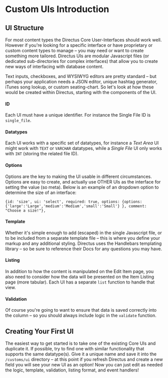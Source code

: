 # Custom UIs Introduction

## UI Structure 

For most content types the Directus Core User-Interfaces should work well. However if you're looking for a specific interface or have proprietary or custom content types to manage – you may need or want to create something more tailored. Directus UIs are modular Javascript files (or dedicated sub-directories for complex interfaces) that allow you to create new ways of interfacing with database content.

Text inputs, checkboxes, and WYSIWYG editors are pretty standard – but perhaps your application needs a JSON editor, unique hashtag generator, iTunes song lookup, or custom seating-chart. So let's look at how these would be created within Directus, starting with the components of the UI.

#### ID
Each UI must have a unique identifier. For instance the Single File ID is `single_file`.

#### Datatypes
Each UI works with a specific set of datatypes, for instance a _Text Area_ UI might work with `TEXT` or `VARCHAR` datatypes, while a _Single File_ UI only works with `INT` (storing the related file ID).

#### Options
Options are the key to making the UI usable in different circumstances. Options are easy to create, and actually use OTHER UIs as the interface for setting the value (so meta). Below is an example of an dropdown option to determine the size of an interface:

```
{id: 'size', ui: 'select', required: true, options: {options: {'large':'Large','medium':'Medium','small':'Small'} }, comment: "Choose a size!"},
```

#### Template
Whether it's simple enough to add (escaped) in the single Javascript file, or to be included from a separate template file – this is where you define your markup and any additional styling. Directus uses the Handlebars templating library – so be sure to reference their Docs for any questions you may have.

#### Listing
In addition to how the content is manipulated on the Edit Item page, you also need to consider how the data will be presented on the Item Listing page (more tabular). Each UI has a separate `list` function to handle that view.

#### Validation
Of course you're going to want to ensure that data is saved correctly into the column – so you should always include logic in the `validate` function.

## Creating Your First UI
The easiest way to get started is to take one of the existing Core UIs and duplicate it. If possible, try to find one with similar functionality that supports the same datatype(s). Give it a unique name and save it into the `/customs/ui` directory – at this point if you refresh Directus and create a new field you will see your new UI as an option! Now you can just edit as needed the logic, template, validation, listing format, and event handlers!
